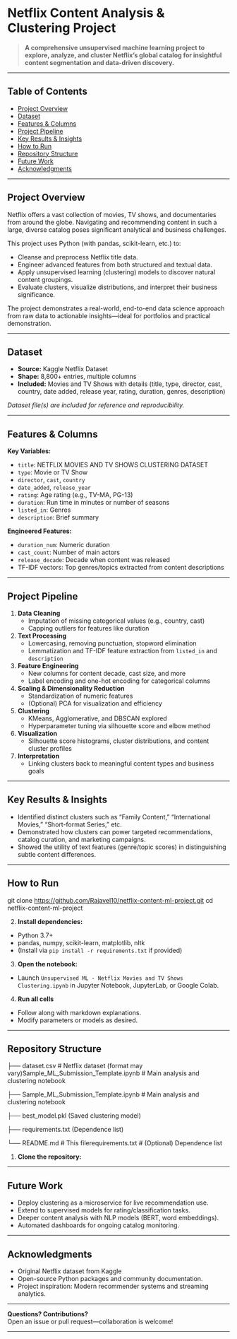 # Netflix Content Analysis & Clustering Project

> **A comprehensive unsupervised machine learning project to explore, analyze, and cluster Netflix’s global catalog for insightful content segmentation and data-driven discovery.**

---

## Table of Contents

- [Project Overview](#project-overview)
- [Dataset](#dataset)
- [Features & Columns](#features--columns)
- [Project Pipeline](#project-pipeline)
- [Key Results & Insights](#key-results--insights)
- [How to Run](#how-to-run)
- [Repository Structure](#repository-structure)
- [Future Work](#future-work)
- [Acknowledgments](#acknowledgments)

---

## Project Overview

Netflix offers a vast collection of movies, TV shows, and documentaries from around the globe. Navigating and recommending content in such a large, diverse catalog poses significant analytical and business challenges. 

This project uses Python (with pandas, scikit-learn, etc.) to:
- Cleanse and preprocess Netflix title data.
- Engineer advanced features from both structured and textual data.
- Apply unsupervised learning (clustering) models to discover natural content groupings.
- Evaluate clusters, visualize distributions, and interpret their business significance.

The project demonstrates a real-world, end-to-end data science approach from raw data to actionable insights—ideal for portfolios and practical demonstration.

---

## Dataset

- **Source:** Kaggle Netflix Dataset 
- **Shape:** 8,800+ entries, multiple columns
- **Included:** Movies and TV Shows with details (title, type, director, cast, country, date added, release year, rating, duration, genres, description)

*Dataset file(s) are included for reference and reproducibility.*

---

## Features & Columns

**Key Variables:**
- `title`: NETFLIX MOVIES AND TV SHOWS CLUSTERING DATASET
- `type`: Movie or TV Show
- `director`, `cast`, `country`
- `date_added`, `release_year`
- `rating`: Age rating (e.g., TV-MA, PG-13)
- `duration`: Run time in minutes or number of seasons
- `listed_in`: Genres
- `description`: Brief summary

**Engineered Features:**
- `duration_num`: Numeric duration
- `cast_count`: Number of main actors
- `release_decade`: Decade when content was released
- TF-IDF vectors: Top genres/topics extracted from content descriptions

---

## Project Pipeline

1. **Data Cleaning**
   - Imputation of missing categorical values (e.g., country, cast)
   - Capping outliers for features like duration
2. **Text Processing**
   - Lowercasing, removing punctuation, stopword elimination
   - Lemmatization and TF-IDF feature extraction from `listed_in` and `description`
3. **Feature Engineering**
   - New columns for content decade, cast size, and more
   - Label encoding and one-hot encoding for categorical columns
4. **Scaling & Dimensionality Reduction**
   - Standardization of numeric features
   - (Optional) PCA for visualization and efficiency
5. **Clustering**
   - KMeans, Agglomerative, and DBSCAN explored
   - Hyperparameter tuning via silhouette score and elbow method
6. **Visualization**
   - Silhouette score histograms, cluster distributions, and content cluster profiles
7. **Interpretation**
   - Linking clusters back to meaningful content types and business goals

---

## Key Results & Insights

- Identified distinct clusters such as “Family Content,” “International Movies,” “Short-format Series,” etc.
- Demonstrated how clusters can power targeted recommendations, catalog curation, and marketing campaigns.
- Showed the utility of text features (genre/topic scores) in distinguishing subtle content differences.

---

## How to Run

git clone https://github.com/Rajavel10/netflix-content-ml-project.git
cd netflix-content-ml-project


2. **Install dependencies:**
- Python 3.7+
- pandas, numpy, scikit-learn, matplotlib, nltk
- (Install via `pip install -r requirements.txt` if provided)

3. **Open the notebook:**
- Launch `Unsupervised ML - Netflix Movies and TV Shows Clustering.ipynb` in Jupyter Notebook, JupyterLab, or Google Colab.

4. **Run all cells**
- Follow along with markdown explanations.
- Modify parameters or models as desired.

---

## Repository Structure

├── dataset.csv # Netflix dataset (format may vary)Sample_ML_Submission_Template.ipynb # Main analysis and clustering notebook

├── Sample_ML_Submission_Template.ipynb # Main analysis and clustering notebook

├── best_model.pkl  (Saved clustering model)

├── requirements.txt  (Dependence list)

└── README.md # This filerequirements.txt # (Optional) Dependence list


1. **Clone the repository:**

---

## Future Work

- Deploy clustering as a microservice for live recommendation use.
- Extend to supervised models for rating/classification tasks.
- Deeper content analysis with NLP models (BERT, word embeddings).
- Automated dashboards for ongoing catalog monitoring.

---

## Acknowledgments

- Original Netflix dataset from Kaggle
- Open-source Python packages and community documentation.
- Project inspiration: Modern recommender systems and streaming analytics.

---

**Questions? Contributions?**  
Open an issue or pull request—collaboration is welcome!

---
